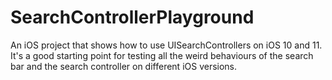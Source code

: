 # SearchControllerPlayground
An iOS project that shows how to use UISearchControllers on iOS 10 and 11.
It's a good starting point for testing all the weird behaviours of the search bar and the search controller on different iOS versions.

